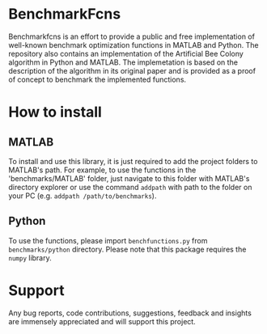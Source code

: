 # BenchmarkFcns
Benchmarkfcns is an effort to provide a public and free implementation of well-known benchmark optimization functions in MATLAB and Python. The repository also contains an implementation of the Artificial Bee Colony algorithm in Python and MATLAB. The implemetation is based on the description of the algorithm in its original paper and is provided as a proof of concept to benchmark the implemented functions.

# How to install
## MATLAB
To install and use this library, it is just required to add the project folders to MATLAB's path. For example, to use the functions in the 'benchmarks/MATLAB' folder, just navigate to this folder with MATLAB's directory explorer or use the command `addpath` with path to the folder on your PC (e.g. `addpath /path/to/benchmarks`).

## Python
To use the functions, please import `benchfunctions.py` from `benchmarks/python` directory. Please note that this package requires the `numpy` library.

# Support
Any bug reports, code contributions, suggestions, feedback and insights are immensely appreciated and will support this project.
